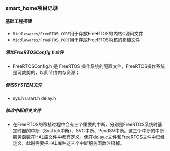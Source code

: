 ### smart_home项目记录

#### 基础工程搭建

* `Middlewares/FreeRTOS_CORE`用于存放FreeRTOS的内核C源码文件
* `Middlewares/FreeRTOS_PORT`用于存放FreeRTOS内核的移植文件

##### 添加FreeRTOSConfig.h文件

* FreeRTOSConfig.h 是 FreeRTOS 操作系统的配置文件，FreeRTOS操作系统是可裁剪的，以此节约内存资源；

##### 修改SYSTEM文件

* sys.h	usart.h	delay.h

##### 修改中断相关文件

* 在FreeRTOS的移植过程中会有三个重要的中断，分别是FreeRTOS系统时基定时器的中断（SysTick中断）、SVC中断、PendSV中断。这三个中断的中断服务函数在HAL库文件中都有定义。但在delay.c文件和FreeRTOS文件中已经定义，此时需要把HAL库种这三个中断服务函数注释掉。